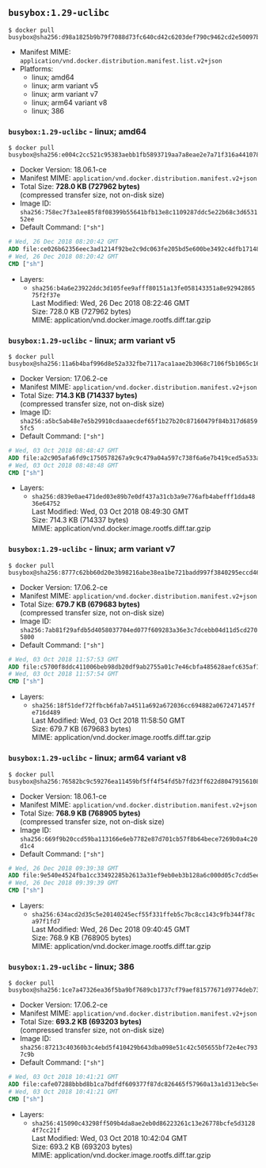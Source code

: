 ## `busybox:1.29-uclibc`

```console
$ docker pull busybox@sha256:d98a1825b9b79f7088d73fc640cd42c6203def790c9462cd2e50097b98ef7884
```

-	Manifest MIME: `application/vnd.docker.distribution.manifest.list.v2+json`
-	Platforms:
	-	linux; amd64
	-	linux; arm variant v5
	-	linux; arm variant v7
	-	linux; arm64 variant v8
	-	linux; 386

### `busybox:1.29-uclibc` - linux; amd64

```console
$ docker pull busybox@sha256:e004c2cc521c95383aebb1fb5893719aa7a8eae2e7a71f316a4410784edb00a9
```

-	Docker Version: 18.06.1-ce
-	Manifest MIME: `application/vnd.docker.distribution.manifest.v2+json`
-	Total Size: **728.0 KB (727962 bytes)**  
	(compressed transfer size, not on-disk size)
-	Image ID: `sha256:758ec7f3a1ee85f8f08399b55641bfb13e8c1109287ddc5e22b68c3d653152ee`
-	Default Command: `["sh"]`

```dockerfile
# Wed, 26 Dec 2018 08:20:42 GMT
ADD file:ce026b62356eec3ad1214f92be2c9dc063fe205bd5e600be3492c4dfb17148bd in / 
# Wed, 26 Dec 2018 08:20:42 GMT
CMD ["sh"]
```

-	Layers:
	-	`sha256:b4a6e23922ddc3d105fee9afff80151a13fe058143351a8e9294286575f2f37e`  
		Last Modified: Wed, 26 Dec 2018 08:22:46 GMT  
		Size: 728.0 KB (727962 bytes)  
		MIME: application/vnd.docker.image.rootfs.diff.tar.gzip

### `busybox:1.29-uclibc` - linux; arm variant v5

```console
$ docker pull busybox@sha256:11a6b4baf996d8e52a332fbe7117aca1aae2b3068c7106f5b1065c16e8660895
```

-	Docker Version: 17.06.2-ce
-	Manifest MIME: `application/vnd.docker.distribution.manifest.v2+json`
-	Total Size: **714.3 KB (714337 bytes)**  
	(compressed transfer size, not on-disk size)
-	Image ID: `sha256:a5bc5ab48e7e5b29910cdaaaecdef65f1b27b20c87160479f84b317d68595fc5`
-	Default Command: `["sh"]`

```dockerfile
# Wed, 03 Oct 2018 08:48:47 GMT
ADD file:a2c905afa6fd9c1750578267a9c9c479a04a597c738f6a6e7b419ced5a533aa1 in / 
# Wed, 03 Oct 2018 08:48:48 GMT
CMD ["sh"]
```

-	Layers:
	-	`sha256:d839e0ae471ded03e89b7e0df437a31cb3a9e776afb4abefff1dda4836e64752`  
		Last Modified: Wed, 03 Oct 2018 08:49:30 GMT  
		Size: 714.3 KB (714337 bytes)  
		MIME: application/vnd.docker.image.rootfs.diff.tar.gzip

### `busybox:1.29-uclibc` - linux; arm variant v7

```console
$ docker pull busybox@sha256:8777c62bb60d20e3b98216abe38ea1be721badd997f3840295eccd46f2281a2b
```

-	Docker Version: 17.06.2-ce
-	Manifest MIME: `application/vnd.docker.distribution.manifest.v2+json`
-	Total Size: **679.7 KB (679683 bytes)**  
	(compressed transfer size, not on-disk size)
-	Image ID: `sha256:7ab81f29afdb5d4058037704ed077f609283a36e3c7dcebb04d11d5cd2705800`
-	Default Command: `["sh"]`

```dockerfile
# Wed, 03 Oct 2018 11:57:53 GMT
ADD file:c5700f8ddc411006beb98db20df9ab2755a01c7e46cbfa485628aefc635af125 in / 
# Wed, 03 Oct 2018 11:57:54 GMT
CMD ["sh"]
```

-	Layers:
	-	`sha256:18f51def72ffbcb6fab7a4511a692a672036cc694882a0672471457fe716d489`  
		Last Modified: Wed, 03 Oct 2018 11:58:50 GMT  
		Size: 679.7 KB (679683 bytes)  
		MIME: application/vnd.docker.image.rootfs.diff.tar.gzip

### `busybox:1.29-uclibc` - linux; arm64 variant v8

```console
$ docker pull busybox@sha256:76582bc9c59276ea11459bf5ff4f54fd5b7fd23ff622d80479156108fdd26470
```

-	Docker Version: 18.06.1-ce
-	Manifest MIME: `application/vnd.docker.distribution.manifest.v2+json`
-	Total Size: **768.9 KB (768905 bytes)**  
	(compressed transfer size, not on-disk size)
-	Image ID: `sha256:669f9b20ccd59ba113166e6eb7782e87d701cb57f8b64bece7269b0a4c20d1c4`
-	Default Command: `["sh"]`

```dockerfile
# Wed, 26 Dec 2018 09:39:38 GMT
ADD file:9e540e4524fba1cc33492285b2613a31ef9eb0eb3b128a6c000d05c7cdd5eef4 in / 
# Wed, 26 Dec 2018 09:39:39 GMT
CMD ["sh"]
```

-	Layers:
	-	`sha256:634acd2d35c5e20140245ecf55f331ffeb5c7bc8cc143c9fb344f78ca97f1fd7`  
		Last Modified: Wed, 26 Dec 2018 09:40:45 GMT  
		Size: 768.9 KB (768905 bytes)  
		MIME: application/vnd.docker.image.rootfs.diff.tar.gzip

### `busybox:1.29-uclibc` - linux; 386

```console
$ docker pull busybox@sha256:1ce7a47326ea36f5ba9bf7689cb1737cf79aef81577671d9774deb7378694e54
```

-	Docker Version: 17.06.2-ce
-	Manifest MIME: `application/vnd.docker.distribution.manifest.v2+json`
-	Total Size: **693.2 KB (693203 bytes)**  
	(compressed transfer size, not on-disk size)
-	Image ID: `sha256:87213c40360b3c4ebd5f410429b643dba098e51c42c505655bf72e4ec7937c9b`
-	Default Command: `["sh"]`

```dockerfile
# Wed, 03 Oct 2018 10:41:21 GMT
ADD file:cafe07288bbbd8b1ca7bdfdf609377f87dc826465f57960a13a1d313ebc5ec2a in / 
# Wed, 03 Oct 2018 10:41:21 GMT
CMD ["sh"]
```

-	Layers:
	-	`sha256:415090c43298ff509b4da8ae2eb0d86223261c13e26778bcfe5d31284f7cc21f`  
		Last Modified: Wed, 03 Oct 2018 10:42:04 GMT  
		Size: 693.2 KB (693203 bytes)  
		MIME: application/vnd.docker.image.rootfs.diff.tar.gzip
